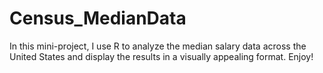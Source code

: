 # Census_MedianData

In this mini-project, I use R to analyze the median salary data across the United States and display the results in a visually appealing format. Enjoy!
